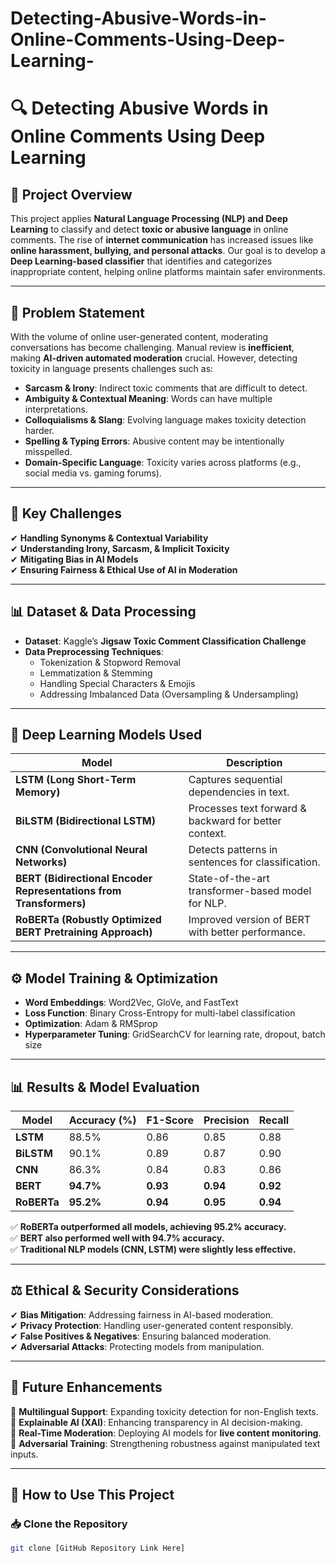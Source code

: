 # Detecting-Abusive-Words-in-Online-Comments-Using-Deep-Learning-


# 🔍 Detecting Abusive Words in Online Comments Using Deep Learning  

## 📌 Project Overview  
This project applies **Natural Language Processing (NLP) and Deep Learning** to classify and detect **toxic or abusive language** in online comments. The rise of **internet communication** has increased issues like **online harassment, bullying, and personal attacks**. Our goal is to develop a **Deep Learning-based classifier** that identifies and categorizes inappropriate content, helping online platforms maintain safer environments.  

---

## 🧐 Problem Statement  
With the volume of online user-generated content, moderating conversations has become challenging. Manual review is **inefficient**, making **AI-driven automated moderation** crucial. However, detecting toxicity in language presents challenges such as:  
- **Sarcasm & Irony**: Indirect toxic comments that are difficult to detect.  
- **Ambiguity & Contextual Meaning**: Words can have multiple interpretations.  
- **Colloquialisms & Slang**: Evolving language makes toxicity detection harder.  
- **Spelling & Typing Errors**: Abusive content may be intentionally misspelled.  
- **Domain-Specific Language**: Toxicity varies across platforms (e.g., social media vs. gaming forums).  

---

## 🚀 Key Challenges  
✔ **Handling Synonyms & Contextual Variability**  
✔ **Understanding Irony, Sarcasm, & Implicit Toxicity**  
✔ **Mitigating Bias in AI Models**  
✔ **Ensuring Fairness & Ethical Use of AI in Moderation**  

---

## 📊 Dataset & Data Processing  
- **Dataset**: Kaggle’s **Jigsaw Toxic Comment Classification Challenge**  
- **Data Preprocessing Techniques**:  
  - Tokenization & Stopword Removal  
  - Lemmatization & Stemming  
  - Handling Special Characters & Emojis  
  - Addressing Imbalanced Data (Oversampling & Undersampling)  

---

## 🧠 Deep Learning Models Used  
| Model | Description |
|--------|------------|
| **LSTM (Long Short-Term Memory)** | Captures sequential dependencies in text. |
| **BiLSTM (Bidirectional LSTM)** | Processes text forward & backward for better context. |
| **CNN (Convolutional Neural Networks)** | Detects patterns in sentences for classification. |
| **BERT (Bidirectional Encoder Representations from Transformers)** | State-of-the-art transformer-based model for NLP. |
| **RoBERTa (Robustly Optimized BERT Pretraining Approach)** | Improved version of BERT with better performance. |

---

## ⚙️ Model Training & Optimization  
- **Word Embeddings**: Word2Vec, GloVe, and FastText  
- **Loss Function**: Binary Cross-Entropy for multi-label classification  
- **Optimization**: Adam & RMSprop  
- **Hyperparameter Tuning**: GridSearchCV for learning rate, dropout, batch size  

---

## 📊 Results & Model Evaluation  
| Model | Accuracy (%) | F1-Score | Precision | Recall |
|--------|------------|---------|----------|--------|
| **LSTM** | 88.5% | 0.86 | 0.85 | 0.88 |
| **BiLSTM** | 90.1% | 0.89 | 0.87 | 0.90 |
| **CNN** | 86.3% | 0.84 | 0.83 | 0.86 |
| **BERT** | **94.7%** | **0.93** | **0.94** | **0.92** |
| **RoBERTa** | **95.2%** | **0.94** | **0.95** | **0.94** |

✅ **RoBERTa outperformed all models, achieving 95.2% accuracy.**  
✅ **BERT also performed well with 94.7% accuracy.**  
✅ **Traditional NLP models (CNN, LSTM) were slightly less effective.**  

---

## ⚖️ Ethical & Security Considerations  
✔ **Bias Mitigation**: Addressing fairness in AI-based moderation.  
✔ **Privacy Protection**: Handling user-generated content responsibly.  
✔ **False Positives & Negatives**: Ensuring balanced moderation.  
✔ **Adversarial Attacks**: Protecting models from manipulation.  

---

## 🔮 Future Enhancements  
🔹 **Multilingual Support**: Expanding toxicity detection for non-English texts.  
🔹 **Explainable AI (XAI)**: Enhancing transparency in AI decision-making.  
🔹 **Real-Time Moderation**: Deploying AI models for **live content monitoring**.  
🔹 **Adversarial Training**: Strengthening robustness against manipulated text inputs.  

---

## 📌 How to Use This Project  

### 📥 Clone the Repository  
```sh
git clone [GitHub Repository Link Here]
